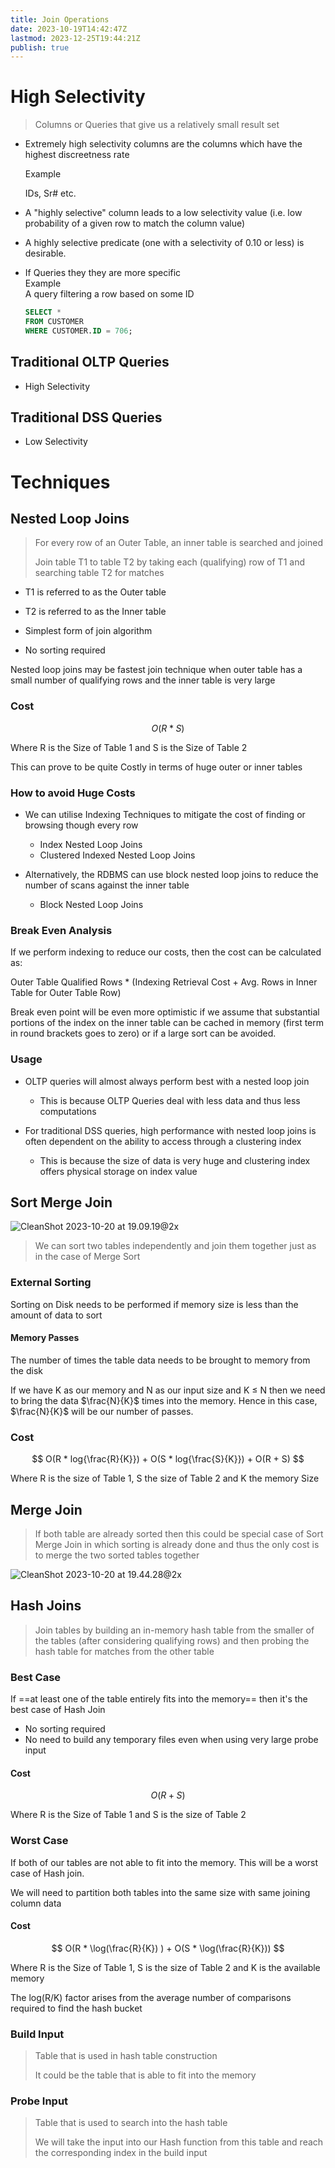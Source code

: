 ```yaml
---
title: Join Operations
date: 2023-10-19T14:42:47Z
lastmod: 2023-12-25T19:44:21Z
publish: true
---
```


# High Selectivity

> Columns or Queries that give us a relatively small result set

* Extremely high selectivity columns are the columns which have the highest discreetness rate

  Example

  IDs, Sr# etc.
* A "highly selective" column leads to a low selectivity value (i.e. low probability of a given row to match the column value)
* A highly selective predicate (one with a selectivity of 0.10 or less) is desirable.
* If Queries they they are more specific  
  Example  
  A query filtering a row based on some ID  
    

  ```sql
  SELECT *
  FROM CUSTOMER
  WHERE CUSTOMER.ID = 706;
  ```

## Traditional OLTP Queries

* High Selectivity

## Traditional DSS Queries

* Low Selectivity

# Techniques

## Nested Loop Joins

> For every row of an Outer Table, an inner table is searched and joined
> 
> Join table T1 to table T2 by taking each (qualifying) row of T1 and searching table T2 for matches

* T1 is referred to as the Outer table
* T2 is referred to as the Inner table

* Simplest form of join algorithm
* No sorting required

Nested loop joins may be fastest join technique when outer table has a small number of qualifying rows and the inner table is very large

### Cost

$$
O(R * S)
$$

Where R is the Size of Table 1 and S is the Size of Table 2

This can prove to be quite Costly in terms of huge outer or inner tables

### How to avoid Huge Costs

* We can utilise Indexing Techniques to mitigate the cost of finding or browsing though every row

  * Index Nested Loop Joins
  * Clustered Indexed Nested Loop Joins
* Alternatively, the RDBMS can use block nested loop joins to reduce the number of scans against the inner table

  * Block Nested Loop Joins

### Break Even Analysis

If we perform indexing to reduce our costs, then the cost can be calculated as:

Outer Table Qualified Rows * (Indexing Retrieval Cost + Avg. Rows in Inner Table for Outer Table Row)

Break even point will be even more optimistic if we assume that substantial portions of the index on the inner table can be cached in memory (first term in round brackets goes to zero) or if a large sort can be avoided.

### Usage

* OLTP queries will almost always perform best with a nested loop join

  * This is because OLTP Queries deal with less data and thus less computations
* For traditional DSS queries, high performance with nested loop joins is often dependent on the ability to access through a clustering index

  * This is because the size of data is very huge and clustering index offers physical storage on index value

## Sort Merge Join

​![CleanShot 2023-10-20 at 19.09.19@2x](../_old-attachments/sort-merge-join.png)​

> We can sort two tables independently and join them together just as in the case of Merge Sort

### External Sorting

Sorting on Disk needs to be performed if memory size is less than the amount of data to sort

#### Memory Passes

The number of times the table data needs to be brought to memory from the disk

If we have K as our memory and N as our input size and K $\le$ N then we need to bring the data $\frac{N}{K}$ times into the memory. Hence in this case, $\frac{N}{K}$ will be our number of passes.

### Cost

$$
O(R * log{\frac{R}{K}}) + O(S * log{\frac{S}{K}}) + O(R + S)
$$

Where R is the size of Table 1, S the size of Table 2 and K the memory Size

## Merge Join

> If both table are already sorted then this could be special case of Sort Merge Join in which sorting is already done and thus the only cost is to merge the two sorted tables together

​![CleanShot 2023-10-20 at 19.44.28@2x](../_old-attachments/merge-join.png)​

## Hash Joins

> Join tables by building an in-memory hash table from the smaller of the tables (after considering qualifying rows) and then probing the hash table for matches from the other table

### Best Case

If ==at least one of the table entirely fits into the memory== then it's the best case of Hash Join

* No sorting required
* No need to build any temporary files even when using very large probe input

#### Cost

$$
O(R  + S)
$$

Where R is the Size of Table 1 and S is the size of Table 2

### Worst Case

If both of our tables are not able to fit into the memory. This will be a worst case of Hash join.

We will need to partition both tables into the same size with same joining column data

#### Cost

$$
O(R * \log(\frac{R}{K}) ) + O(S * \log(\frac{R}{K}))
$$

Where R is the Size of Table 1, S is the size of Table 2 and K is the available memory

The log(R/K) factor arises from the average number of comparisons required to find the hash bucket

### Build Input

> Table that is used in hash table construction
> 
> It could be the table that is able to fit into the memory

### Probe Input

> Table that is used to search into the hash table
> 
> We will take the input into our Hash function from this table and reach the corresponding index in the build input
